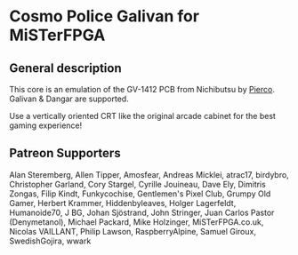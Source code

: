 # Cosmo Police Galivan for MiSTerFPGA

## General description
This core is an emulation of the GV-1412 PCB from Nichibutsu by [Pierco](https://github.com/pcornier).  Galivan & Dangar are supported.

Use a vertically oriented CRT like the original arcade cabinet for the best gaming experience!

## Patreon Supporters
Alan Steremberg,
Allen Tipper,
Amosfear,
Andreas Micklei,
atrac17,
birdybro,
Christopher Garland,
Cory Stargel,
Cyrille Jouineau,
Dave Ely,
Dimitris Zongas,
Filip Kindt,
Funkycochise,
Gentlemen's Pixel Club,
Grumpy Old Gamer,
Herbert Krammer,
Hiddenbyleaves,
Holger Lagerfeldt,
Humanoide70,
J BG,
Johan Sjöstrand,
John Stringer,
Juan Carlos Pastor (Denymetanol),
Michael Packard,
Mike Holzinger,
MiSTerFPGA.co.uk,
Nicolas VAILLANT,
Philip Lawson,
RaspberryAlpine,
Samuel Giroux,
SwedishGojira,
wwark
